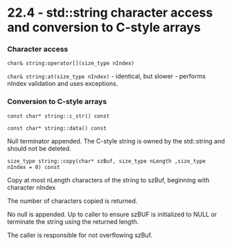 # 22.4 - std::string character access and conversion to C-style arrays

### Character access

`char& string:operator[](size_type nIndex)`

`char& string:at(size_type nIndex)` - identical, but slower - performs nIndex validation
and uses exceptions.

### Conversion to C-style arrays

`const char* string::c_str() const`

`const char* string::data() const`

Null terminator appended. The C-style string is owned by the std::string and should not be
deleted.

`size_type string::copy(char* szBuf, size_type nLength ,size_type nIndex = 0) const`

Copy at most nLength characters of the string to szBuf, beginning with character nIndex

The number of characters copied is returned.

No null is appended. Up to caller to ensure szBUF is initialized to NULL or terminate the
string using the returned length.

The caller is responsible for not overflowing szBuf.
